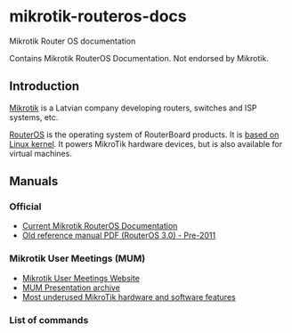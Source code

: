 # mikrotik-routeros-docs
Mikrotik Router OS documentation

Contains Mikrotik RouterOS Documentation. Not endorsed by Mikrotik.

## Introduction
[Mikrotik](https://mikrotik.com/aboutus) is a Latvian company developing routers, switches and ISP systems, etc.

[RouterOS](https://mikrotik.com/software) is the operating system of RouterBoard products. It is [based on Linux kernel](https://help.mikrotik.com/docs/display/ROS/Getting+started). It powers MikroTik hardware devices, but is also available for virtual machines.

## Manuals

### Official
- [Current Mikrotik RouterOS Documentation](https://help.mikrotik.com/docs/)
- [Old reference manual PDF (RouterOS 3.0) - Pre-2011](manual/ros_3_0_reference_manual.pdf)

### Mikrotik User Meetings (MUM)
- [Mikrotik User Meetings Website](https://mum.mikrotik.com/)
- [MUM Presentation archive](https://mum.mikrotik.com/archive)
- [Most underused MikroTik hardware and software features](mum/presentation_5143_1523360368.pdf) 

### List of commands
